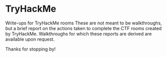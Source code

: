 # TryHackMe
Write-ups for TryHackMe rooms
These are not meant to be walkthroughs, but a brief report on the actions taken to complete the CTF rooms created by TryHackMe.
Walkthroughs for which these reports are derived are available upon request.

Thanks for stopping by!
